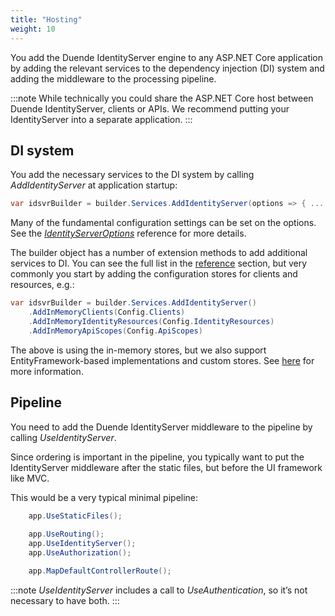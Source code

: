 ```yaml
---
title: "Hosting"
weight: 10
---
```


You add the Duende IdentityServer engine to any ASP.NET Core application by adding the relevant services to the dependency injection (DI) system and adding the middleware to the processing pipeline.

:::note
While technically you could share the ASP.NET Core host between Duende IdentityServer, clients or APIs. We recommend putting your IdentityServer into a separate application.
:::

## DI system
You add the necessary services to the  DI system by calling *AddIdentityServer* at application startup:

```cs
var idsvrBuilder = builder.Services.AddIdentityServer(options => { ... });
```

Many of the fundamental configuration settings can be set on the options. See the *[IdentityServerOptions](/identityserver/v7/reference/options)* reference for more details.

The builder object has a number of extension methods to add additional services to DI.
You can see the full list in the [reference](/identityserver/v7/reference/di) section, but very commonly you start by adding the configuration stores for clients and resources, e.g.:

```cs
var idsvrBuilder = builder.Services.AddIdentityServer()
    .AddInMemoryClients(Config.Clients)
    .AddInMemoryIdentityResources(Config.IdentityResources)
    .AddInMemoryApiScopes(Config.ApiScopes)
```

The above is using the in-memory stores, but we also support EntityFramework-based implementations and custom stores. See [here](/identityserver/v7/data) for more information.

## Pipeline
You need to add the Duende IdentityServer middleware to the pipeline by calling *UseIdentityServer*.

Since ordering is important in the pipeline, you typically want to put the IdentityServer middleware after the static files, but before the UI framework like MVC.

This would be a very typical minimal pipeline:

```cs
    app.UseStaticFiles();
    
    app.UseRouting();
    app.UseIdentityServer();
    app.UseAuthorization();

    app.MapDefaultControllerRoute();

```

:::note
*UseIdentityServer* includes a call to *UseAuthentication*, so it’s not necessary to have both.
:::

